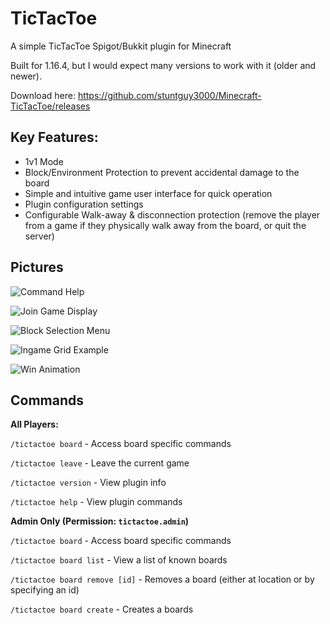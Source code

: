 # TicTacToe
A simple TicTacToe Spigot/Bukkit plugin for Minecraft

Built for 1.16.4, but I would expect many versions to work with it (older and newer).

Download here:
https://github.com/stuntguy3000/Minecraft-TicTacToe/releases

## Key Features:
 - 1v1 Mode
 - Block/Environment Protection to prevent accidental damage to the board
 - Simple and intuitive game user interface for quick operation
 - Plugin configuration settings
 - Configurable Walk-away & disconnection protection (remove the player from a game if they physically walk away from the board, or quit the server)
 

## Pictures
![Command Help](https://i.imgur.com/WndxIEu.jpg)

![Join Game Display](https://i.imgur.com/SBCnf1m.jpg)

![Block Selection Menu](https://i.imgur.com/tLQSQzm.jpg)

![Ingame Grid Example](https://i.imgur.com/RIyIxDh.jpg)

![Win Animation](https://i.imgur.com/3XPYlAg.gif)

## Commands
**All Players:**

``/tictactoe board`` - Access board specific commands

``/tictactoe leave`` - Leave the current game

``/tictactoe version`` - View plugin info

``/tictactoe help`` - View plugin commands

**Admin Only (Permission: ``tictactoe.admin``)**

``/tictactoe board`` - Access board specific commands

``/tictactoe board list`` - View a list of known boards

``/tictactoe board remove [id]`` - Removes a board (either at location or by specifying an id)

``/tictactoe board create`` - Creates a boards
